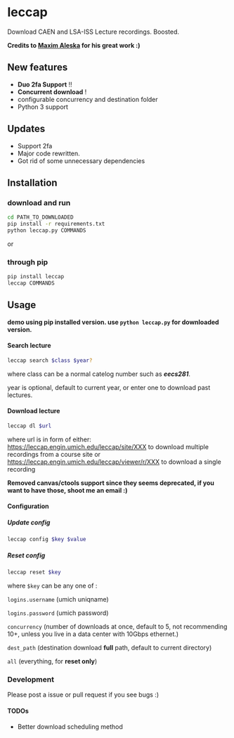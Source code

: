 # leccap
Download CAEN and LSA-ISS Lecture recordings. Boosted.

**Credits to [Maxim Aleska](https://github.com/maxim123/dleccap) for his great work :)**

## New features
* **Duo 2fa Support** !!
* **Concurrent download** !
* configurable concurrency and destination folder 
* Python 3 support

## Updates
* Support 2fa
* Major code rewritten.
* Got rid of some unnecessary dependencies

## Installation

### download and run
```sh
cd PATH_TO_DOWNLOADED
pip install -r requirements.txt
python leccap.py COMMANDS
```
or

### through pip
```sh
pip install leccap
leccap COMMANDS
```

## Usage 
**demo using pip installed version. use `python leccap.py` for downloaded version.**

#### Search lecture
```sh
leccap search $class $year?
```
where class can be a normal catelog number such as ***eecs281***. 

year is optional, default to current year, or enter one to download past lectures.

#### Download lecture
```sh
leccap dl $url
```
where url is in form of either: 
https://leccap.engin.umich.edu/leccap/site/XXX to download multiple recordings from a course site or
https://leccap.engin.umich.edu/leccap/viewer/r/XXX to download a single recording

**Removed canvas/ctools support since they seems deprecated, if you want to have those, shoot me an email :)**

#### Configuration
##### Update config
```sh
leccap config $key $value
```
##### Reset config
 ```sh
 leccap reset $key
```
where `$key` can be any one of :

`logins.username` (umich uniqname)

`logins.password` (umich password)

`concurrency` (number of downloads at once, default to 5, not recommending 10+, unless you live in a data center with 10Gbps ethernet.) 

`dest_path` (destination download **full** path, default to current directory)

`all` (everything, for **reset only**)
 
 ### Development
 Please post a issue or pull request if you see bugs :)

 #### TODOs
 * Better download scheduling method
